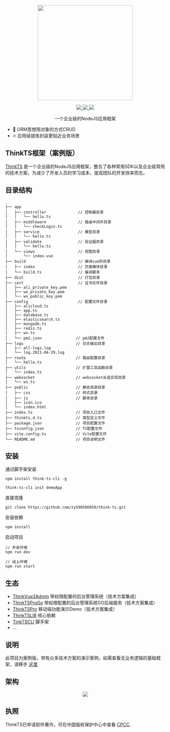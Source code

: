 <p align="center">
  <img width="300px" src="https://www.think-js.cn/icon.png">
</p>

<p align="center">
  <a href="https://www.think-ts.cn">
    <img src="https://img.shields.io/badge/npm-v1.0.0-blue">
  </a>
  <a href="https://www.think-ts.cn">
    <img src="https://img.shields.io/badge/downloads-110k/month-green">
  </a>
  <a href="https://www.think-ts.cn">
    <img src="https://codecov.io/gh/element-plus/element-plus/branch/dev/graph/badge.svg?token=BKSBO2GLZI"/>
  </a>
  <br>
</p>

<p align="center">一个企业级的NodeJS应用框架</p>

- 💪 ORM思想用对象的方式CRUD
- 🔥 应用级提炼封装更贴近业务场景

## ThinkTS框架（案例版）

[ThinkTS](https://www.think-ts.cn) 是一个企业级的NodeJS应用框架，整合了各种常用SDK以及企业级常用的技术方案，为减少了开发人员的学习成本，提高团队的开发效率而生。

## 目录结构

```
.
├── app
│   ├── controller              // 控制器目录
│   │   └── hello.ts
│   ├── middleware              // 路由中间件目录
│   │   └── checkLogin.ts
│   ├── service                 // 模型目录
│   │   └── hello.ts
│   ├── validate                // 验证器目录
│   │   └── hello.ts
│   └── views                   // 视图目录
│       └── index.vue
├── build                       // 编译vue的目录
│   ├── index                   // 页面模块目录
│   └── build.ts                // 编译脚本
├── dist                        // 打包目录
├── cert                        // 证书文件目录
│   ├── ali_private_key.pem
│   ├── wx_private_key.pem
│   └── wx_public_key.pem
├── config                      // 配置文件目录
│   ├── alicloud.ts
│   ├── app.ts
│   ├── database.ts
│   ├── elasticsearch.ts
│   ├── mongodb.ts
│   ├── redis.ts
│   ├── wx.ts
│   └── pm2.json               // pm2配置文件
├── logs                       // 日志输出目录
│   ├── all-logs.log
│   └── log.2021-04-29.log
├── route                      // 路由配置目录
│   └── hello.ts
├── utils                      // 扩展工具函数目录
│   └── index.ts
├── websocket                  // websocket长连实现目录
│   └── ws.ts
├── public                     // 静态资源目录
│   ├── css                    // 样式目录
│   ├── js                     // 脚本目录
│   ├── icon.ico
│   └── index.html
├── index.ts                   // 项目入口文件
├── thinkts.d.ts               // 类型定义文件
├── package.json               // 项目配置文件
├── tsconfig.json              // TS配置文件
├── vite.config.ts             // Vite配置文件
└── README.md                  // 项目说明文件
```

## 安装

通过脚手架安装

```
npm install think-ts-cli -g

think-ts-cli init demoApp
```

直接克隆

```
git clone https://github.com/zy598586050/think-ts.git
```

安装依赖

```
npm install
```

启动项目

```
// 开发环境
npm run dev

// 线上环境
npm run start
```

## 生态

* [ThinkVue3Admin](https://github.com/zy598586050/think-vue3-admin) 带权限配置的后台管理系统（技术方案集成）
* [ThinkTSProGo](https://github.com/zy598586050/think-js-pro-go) 带权限配置的后台管理系统GO后端服务（技术方案集成）
* [ThinkTSPro](https://gitee.com/zhangyubk/think-ts-pro) 移动端功能演示Demo（技术方案集成）
* [ThinkTSLIB](https://www.npmjs.com/package/think-ts-lib) 核心依赖
* [TinkTSCLI](https://www.npmjs.com/package/think-ts-cli) 脚手架
* ...

## 说明

此项目为案例版，带有众多技术方案的演示案例，如需查看无业务逻辑的基础框架，请移步 [这里](https://github.com/zy598586050/think-ts)

## 架构
<p align="center">
  <img src="https://think-js.cn/framework.png">
</p>

## 执照

ThinkTS已申请软件著作，可在中国版权保护中心中查看
[CPCC](https://www.ccopyright.com.cn).
